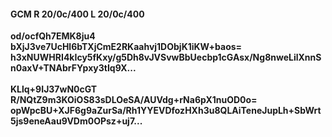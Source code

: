 #### GCM R 20/0c/400 L 20/0c/400
**od/ocfQh7EMK8ju4**<br/>**bXjJ3ve7UcHl6bTXjCmE2RKaahvj1DObjK1iKW+baos=**<br/>**h3xNUWHRI4kIcy5fKxy/g5Dh8vJVSvwBbUecbp1cGAsx/Ng8nweLilXnnSn0axV+TNAbrFYpxy3tIq9X...**<br/><br/>
**KLlq+9IJ37wN0cGT**<br/>**R/NQtZ9m3KOiOS83sDLOeSA/AUVdg+rNa6pX1nuOD0o=**<br/>**opWpcBU+XJF6g9aZurSa/Rh1YYEVDfozHXh3u8QLAiTeneJupLh+SbWrt5js9eneAau9VDm0OPsz+uj7...**